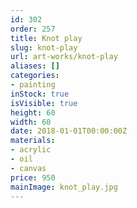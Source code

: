 ```yaml
---
id: 302
order: 257
title: Knot play
slug: knot-play
url: art-works/knot-play
aliases: []
categories:
- painting
inStock: true
isVisible: true
height: 60
width: 60
date: 2018-01-01T00:00:00Z
materials:
- acrylic
- oil
- canvas
price: 950
mainImage: knot_play.jpg
---
```

